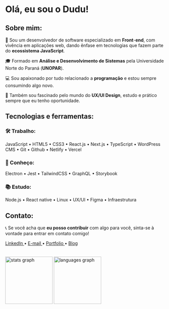 # Olá, eu sou o Dudu!



## Sobre mim:

👤 Sou um desenvolvedor de software especializado em **Front**-**end**, com vivência em aplicações web, dando ênfase em tecnologias que fazem parte do **ecossistema JavaScript**.

🎓 Formado em **Análise e Desenvolvimento de Sistemas** pela Universidade Norte do Paraná (**UNOPAR**).

💻 Sou apaixonado por tudo relacionado a **programação** e estou sempre consumindo algo novo. 

🎨 Também sou fascinado pelo mundo do **UX/UI Design**, estudo e prático sempre que eu tenho oportunidade.



## Tecnologias e ferramentas:

### 🛠️ Trabalho:
JavaScript • HTML5 • CSS3 • React.js • Next.js • TypeScript • WordPress CMS • Git • Github • Netlify • Vercel

### 📐 Conheço:
Electron • Jest • TailwindCSS • GraphQL • Storybook

### 📚 Estudo:
Node.js • React native • Linux • UX/UI • Figma • Infraestrutura



## Contato:
📞 Se você acha que **eu posso contribuir** com algo para você, sinta-se à vontade para entrar em contato comigo!

<a href="https://www.linkedin.com/in/luiz-veltroni/" target="_blank">
  LinkedIn          
</a>
• 
<a href="mailto:eduardoveltroni@hotmail.com" target="_blank">
  E-mail
</a>
• 
<a href="https://www.luizeduardoo.com" target="_blank">
  Portfolio 
</a>
• 
<a href="https://www.luizeduardoo.com/blog" target="_blank">
  Blog 
</a>


</br>
</br>
</br>

<div align="left">  

 <img src="https://github-readme-stats.vercel.app/api?username=EduardooPV&hide_title=false&hide_rank=false&show_icons=true&include_all_commits=true&count_private=true&disable_animations=false&theme=react&locale=pt-br&hide_border=true" height="150" alt="stats graph"  />   

 <img src="https://github-readme-stats.vercel.app/api/top-langs?locale=pt-br&hide_title=false&layout=compact&card_width=320&langs_count=4&theme=react&hide_border=true&custom_title=Tecnologias&username=EduardooPV" height="150" alt="languages graph"  />

</div>
